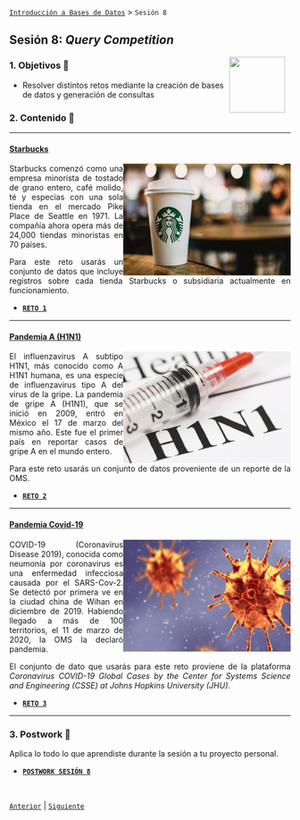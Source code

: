[`Introducción a Bases de Datos`](../Readme.md) > `Sesión 8`

## Sesión 8: *Query Competition*

<img src="../imagenes/pizarron.png" align="right" height="100" width="100" hspace="10">
<div style="text-align: justify;">

### 1. Objetivos :dart: 

- Resolver distintos retos mediante la creación de bases de datos y generación de consultas

### 2. Contenido :blue_book:

---
#### <ins>Starbucks</ins>
<img src="imagenes/imagen1.jpg" align="right" height="200" width="300">

Starbucks comenzó como una empresa minorista de tostado de grano entero, café molido, té y especias con una sola tienda en el mercado Pike Place de Seattle en 1971. La compañía ahora opera más de 24,000 tiendas minoristas en 70 países.

Para este reto usarás un conjunto de datos que incluye registros sobre cada tienda Starbucks o subsidiaria actualmente en funcionamiento.

- [**`RETO 1`**](Reto-01/Readme.md)

---
#### <ins>Pandemia A (H1N1)</ins>
<img src="imagenes/imagen2.jpg" align="right" height="200" width="300">

El influenzavirus A subtipo H1N1, más conocido como A H1N1 humana, es una especie de influenzavirus tipo A del virus de la gripe. La pandemia de gripe A (H1N1), que se inició en 2009, entró en México el 17 de marzo del mismo año. Este fue el primer país en reportar casos de gripe A en el mundo entero.

Para este reto usarás un conjunto de datos proveniente de un reporte de la OMS.

- [**`RETO 2`**](Reto-02/Readme.md)

---
#### <ins>Pandemia Covid-19</ins>
<img src="imagenes/imagen3.jpg" align="right" height="200" width="300">

COVID-19 (Coronavirus Disease 2019), conocida como neumonía por coronavirus es una enfermedad infecciosa causada por el SARS-Cov-2. Se detectó por primera ve en la ciudad china de Wihan en diciembre de 2019. Habiendo llegado a más de 100 territorios, el 11 de marzo de 2020, la OMS la declaró pandemia.

El conjunto de dato que usarás para este reto proviene de la plataforma  *Coronavirus COVID-19 Global Cases by the Center for Systems Science and Engineering (CSSE) at Johns Hopkins University (JHU)*.

- [**`RETO 3`**](Reto-03/Readme.md)

---

### 3. Postwork :memo:
Aplica lo todo lo que aprendiste durante la sesión a tu proyecto personal.

- [**`POSTWORK SESIÓN 8`**](Postwork/Readme.md)

</br>

[`Anterior`](../Sesion-07/Readme.md) | [`Siguiente`](../Readme.md)

</div>   
